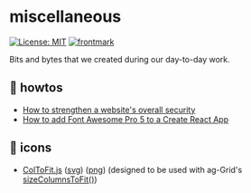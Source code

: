# miscellaneous

[![License: MIT](https://img.shields.io/badge/License-MIT-yellow.svg)](https://opensource.org/licenses/MIT)
[![frontmark](https://img.shields.io/badge/powered%20by-frontmark-lightgrey.svg)](https://www.frontmark.de/)

Bits and bytes that we created during our day-to-day work.

## :memo: howtos

- [How to strengthen a website's overall security](howtos/strengthen-website-overall-security.md)
- [How to add Font Awesome Pro 5 to a Create React App](howtos/add-font-awesome-pro-5-to-create-react-app.md)

## :art: icons

- [ColToFit.js](icons/ColToFit.js) ([svg](icons/ColToFit.svg)) ([png](icons/ColToFit.png)) (designed to be used with ag-Grid's [sizeColumnsToFit()](https://www.ag-grid.com/documentation/javascript/column-sizing/))
